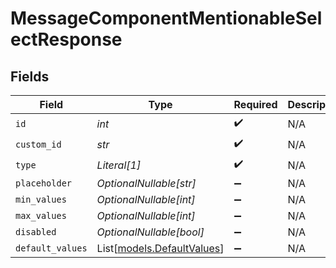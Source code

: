 # MessageComponentMentionableSelectResponse


## Fields

| Field                                                    | Type                                                     | Required                                                 | Description                                              |
| -------------------------------------------------------- | -------------------------------------------------------- | -------------------------------------------------------- | -------------------------------------------------------- |
| `id`                                                     | *int*                                                    | :heavy_check_mark:                                       | N/A                                                      |
| `custom_id`                                              | *str*                                                    | :heavy_check_mark:                                       | N/A                                                      |
| `type`                                                   | *Literal[1]*                                             | :heavy_check_mark:                                       | N/A                                                      |
| `placeholder`                                            | *OptionalNullable[str]*                                  | :heavy_minus_sign:                                       | N/A                                                      |
| `min_values`                                             | *OptionalNullable[int]*                                  | :heavy_minus_sign:                                       | N/A                                                      |
| `max_values`                                             | *OptionalNullable[int]*                                  | :heavy_minus_sign:                                       | N/A                                                      |
| `disabled`                                               | *OptionalNullable[bool]*                                 | :heavy_minus_sign:                                       | N/A                                                      |
| `default_values`                                         | List[[models.DefaultValues](../models/defaultvalues.md)] | :heavy_minus_sign:                                       | N/A                                                      |